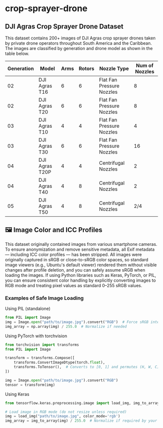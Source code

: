 # crop-sprayer-drone

## DJI Agras Crop Sprayer Drone Dataset

This dataset contains 200+ images of DJI Agras crop sprayer drones taken by private drone operators throughout South America and the Caribbean. The images are classified by generation and drone model as shown in the table below.

| Generation | Model          | Arms | Rotors | Nozzle Type               | Num of Nozzles |
|------------|----------------|------|--------|---------------------------|----------------|
| 02         | DJI Agras T16  | 6    | 6      | Flat Fan Pressure Nozzles | 8              |
| 02         | DJI Agras T20  | 6    | 6      | Flat Fan Pressure Nozzles | 8              |
| 03         | DJI Agras T10  | 4    | 4      | Flat Fan Pressure Nozzles | 4              |
| 03         | DJI Agras T30  | 6    | 6      | Flat Fan Pressure Nozzles | 16             |
| 04         | DJI Agras T20P | 4    | 4      | Centrifugal Nozzles       | 2              |
| 04         | DJI Agras T40  | 4    | 8      | Centrifugal Nozzles       | 2              |
| 05         | DJI Agras T50  | 4    | 8      | Centrifugal Nozzles       | 2/4            |

## 🖼️ Image Color and ICC Profiles

This dataset originally contained images from various smartphone cameras. To ensure anonymization and remove sensitive metadata, all Exif metadata — including ICC color profiles — has been stripped. All images were originally captured in sRGB or close-to-sRGB color spaces, so standard image viewers (e.g., Ubuntu's default viewer) rendered them without visible changes after profile deletion, and you can safely assume sRGB when loading the images. If using Python libraries such as Keras, PyTorch, or PIL, you can ensure consistent color handling by explicitly converting images to RGB mode and treating pixel values as standard 0–255 sRGB values.

### Examples of Safe Image Loading

Using PIL (standalone)
```python
from PIL import Image
img = Image.open("path/to/image.jpg").convert("RGB")  # Force sRGB interpretation
img_array = np.array(img) / 255.0  # Normalize if needed
```

Using PyTorch with torchvision
```python
from torchvision import transforms
from PIL import Image

transform = transforms.Compose([
    transforms.ConvertImageDtype(torch.float),
    transforms.ToTensor(),  # Converts to [0, 1] and permutes (H, W, C) to (C, H, W)
])

img = Image.open("path/to/image.jpg").convert("RGB")
tensor = transform(img)
```

Using Keras
```python
from tensorflow.keras.preprocessing.image import load_img, img_to_array

# Load image in RGB mode (do not resize unless required)
img = load_img("path/to/image.jpg", color_mode='rgb')
img_array = img_to_array(img) / 255.0  # Normalize if required by your model
```

